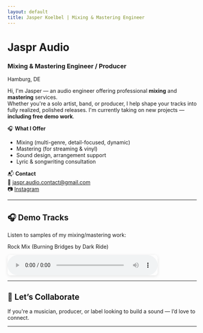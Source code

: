 ```yaml
---
layout: default
title: Jasper Koelbel | Mixing & Mastering Engineer
---
```


# Jaspr Audio  
### Mixing & Mastering Engineer / Producer  
Hamburg, DE

Hi, I'm Jasper — an audio engineer offering professional **mixing** and **mastering** services.  
Whether you're a solo artist, band, or producer, I help shape your tracks into fully realized, polished releases. I'm currently taking on new projects — **including free demo work**.

🎧 **What I Offer**  
- Mixing (multi-genre, detail-focused, dynamic)
- Mastering (for streaming & vinyl)
- Sound design, arrangement support  
- Lyric & songwriting consultation

📬 **Contact**  
📧 [jaspr.audio.contact@gmail.com](mailto:jaspr.audio.contact@gmail.com)  
📷 [Instagram](https://instagram.com/jaspr.audio) 

---
<section id="demos" style="margin-top: 2rem;">

<h2>🎧 Demo Tracks</h2>

<p>Listen to samples of my mixing/mastering work: 
  

Rock Mix (Burning Bridges by Dark Ride) </p>  

<audio controls style="width: 100%; max-width: 400px; border-radius: 8px; box-shadow: 0 2px 8px rgba(0,0,0,0.1);">
  <source src="{{ '/assets/audio/DemoMixRock.mp3' | relative_url }}" type="audio/mpeg">
  Your browser does not support the audio element.
</audio>  


---

## 🤝 Let’s Collaborate  
If you're a musician, producer, or label looking to build a sound — I’d love to connect.

---
